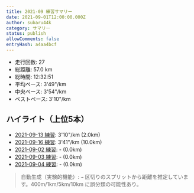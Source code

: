 ```yaml
---
title: 2021-09 練習サマリー
date: 2021-09-01T12:00:00.000Z
author: subaru44k
category: サマリー
status: publish
allowComments: false
entryHash: a4aa4bcf
---
```

- 走行回数: 27
- 総距離: 57.0 km
- 総時間: 12:32:51
- 平均ペース: 3'49"/km
- 中央ペース: 3'54"/km
- ベストペース: 3'10"/km

## ハイライト（上位5本）
- [2021-09-13 練習](/2021-09-13-ad9de96c0ee5dad9ca25096ea3f16216/): 3'10"/km (2.0km)
- [2021-09-16 練習](/2021-09-16-43c2d784c49a6a01a06467285037f7ce/): 3'41"/km (10.0km)
- [2021-09-02 練習](/2021-09-02-7627c6ce0cb5f39affe71ef62c31582b/): - (0.0km)
- [2021-09-03 練習](/2021-09-03-68e4a98474b7f9b9f5d6339a68039846/): - (0.0km)
- [2021-09-04 練習](/2021-09-04-817bb332b9132da67025783f7a9078ed/): - (0.0km)

> 自動生成（実験的機能）: `→` 区切りのスプリットから距離を推定しています。400m/1km/5km/10km に誤分類の可能性あり。
